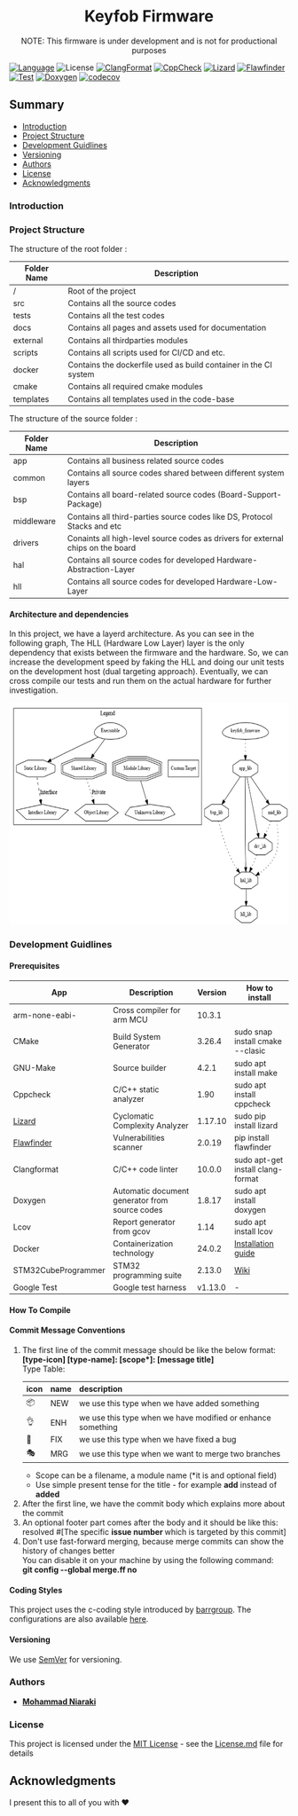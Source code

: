 <h1 align="center">
  Keyfob Firmware
</h1>
<p align="center">
 NOTE: This firmware is under development and is not for productional purposes   
</p>

[![Language](https://img.shields.io/badge/Made%20with-C-blue.svg)](https://shields.io/)
![License](https://camo.githubusercontent.com/890acbdcb87868b382af9a4b1fac507b9659d9bf/68747470733a2f2f696d672e736869656c64732e696f2f62616467652f6c6963656e73652d4d49542d626c75652e737667)
[![ClangFormat](https://github.com/niaraki/keyfob_firmware/actions/workflows/clangformat.yml/badge.svg)](https://github.com/niaraki/keyfob_firmware/actions/workflows/clangformat.yml)
[![CppCheck](https://github.com/niaraki/keyfob_firmware/actions/workflows/cppcheck.yml/badge.svg)](https://github.com/niaraki/keyfob_firmware/actions/workflows/cppcheck.yml)
[![Lizard](https://github.com/niaraki/keyfob_firmware/actions/workflows/lizard.yml/badge.svg)](https://github.com/niaraki/keyfob_firmware/actions/workflows/lizard.yml)
[![Flawfinder](https://github.com/niaraki/keyfob_firmware/actions/workflows/flawfinder.yml/badge.svg)](https://github.com/niaraki/keyfob_firmware/actions/workflows/flawfinder.yml)
[![Test](https://github.com/Niaraki/keyfob_firmware/actions/workflows/unit-test.yml/badge.svg)](https://github.com/Niaraki/keyfob_firmware/actions/workflows/unit-test.yml)
[![Doxygen](https://github.com/niaraki/keyfob_firmware/actions/workflows/doxygen.yml/badge.svg)](https://github.com/niaraki/keyfob_firmware/actions/workflows/doxygen.yml)
[![codecov](https://codecov.io/gh/Niaraki/keyfob_firmware/branch/dev/graph/badge.svg)](https://codecov.io/gh/Niaraki/keyfob_firmware)
    
## Summary 
  - [Introduction](#introduction)
  - [Project Structure](#project-structure)
  - [Development Guidlines](#development-guidlines)
  - [Versioning](#versioning)
  - [Authors](#authors)
  - [License](#license)
  - [Acknowledgments](#acknowledgments)

### Introduction

### Project Structure
The structure of the root folder :

| Folder Name | Description |
|-------------|-------------| 
| / | Root of the project |
| src | Contains all the source codes |
| tests | Contains all the test codes |
| docs | Contains all pages and assets used for documentation |
| external | Contains all thirdparties modules |
| scripts | Contains all scripts used for CI/CD and etc. |
| docker | Contains the dockerfile used as build container in the CI system|
| cmake | Contains all required cmake modules |
| templates | Contains all templates used in the code-base |

The structure of the source folder :

| Folder Name | Description |
|-------------|-------------| 
| app | Contains all business related source codes |
| common | Contains all source codes shared between different system layers|
| bsp | Contains all board-related source codes (Board-Support-Package)|
| middleware | Contains all third-parties source codes like DS, Protocol Stacks and etc |
| drivers | Conaints all high-level source codes as drivers for external chips on the board|
| hal | Contains all source codes for developed Hardware-Abstraction-Layer|
| hll | Contains all source codes for developed Hardware-Low-Layer|

#### Architecture and dependencies

In this project, we have a layerd architecture. As you can see in the following graph, The HLL (Hardware Low Layer) layer is the only dependency that exists between the firmware and the hardware. So, we can increase the development speed by faking the HLL and doing our unit tests on the development host (dual targeting approach). Eventually, we can cross compile our tests and run them on the actual hardware for further investigation. 

<img height="400" alt="c" src="docs/images/keyfob_dependency.png"/>

### Development Guidlines 
#### Prerequisites


| App | Description | Version | How to install |
|-----|-------------|---------|----------------|
| arm-none-eabi- | Cross compiler for arm MCU | 10.3.1 | |
| CMake | Build System Generator | 3.26.4 | sudo snap install cmake --clasic |
| GNU-Make | Source builder | 4.2.1 | sudo apt install make |
| Cppcheck | C/C++ static analyzer | 1.90 | sudo apt install cppcheck |
| [Lizard](https://github.com/terryyin/lizard) | Cyclomatic Complexity Analyzer | 1.17.10  | sudo pip install lizard |
| [Flawfinder](https://github.com/david-a-wheeler/flawfinder) | Vulnerabilities scanner | 2.0.19 | pip install flawfinder |
| Clangformat | C/C++ code linter | 10.0.0 | sudo apt-get install clang-format |
| Doxygen | Automatic document generator from source codes | 1.8.17 | sudo apt install doxygen |
| Lcov | Report generator from gcov | 1.14 | sudo apt install lcov |
| Docker | Containerization technology | 24.0.2 | [Installation guide](https://docs.docker.com/engine/install/ubuntu/) |
| STM32CubeProgrammer | STM32 programming suite | 2.13.0 |[Wiki](https://wiki.st.com/stm32mpu/wiki/STM32CubeProgrammer)|
| Google Test | Google test harness | v1.13.0 | - |



#### How To Compile 
#### Commit Message Conventions
<ol>
<li>
The first line of the commit message should be like the below format:<br/>
    <b>[type-icon] [type-name]: [scope*]: [message title] </b><br/> 
Type Table:

| icon | name | description |
|------|----|-------------|
|📦 | NEW | we use this type when we have added something |
|👌 | ENH | we use this type when we have modified or enhance something |
|🐛 | FIX | we use this type when we have fixed a bug |
|🎭 | MRG | we use this type when we want to merge two branches|


<ul>
    <li>
    Scope can be a filename, a module name (*it is and optional field)
    </li>
    <li>
    Use simple present tense for the title - for example <b>add</b> instead of <b>added</b>
    </li>
</ul>
</li>
<li>
After the first line, we have the commit body which explains more about the commit
</li>
<li>
An optional footer part comes after the body and it should be like this:<br/>
resolved #[The specific <b> issue number </b> which is targeted by this commit]
</li>
<li>
Don't use fast-forward merging, because merge commits can show the history of changes better<br/>
You can disable it on your machine by using the following command:<br/>
<b>git config --global merge.ff no</b>
</li>
</ol>

#### Coding Styles
This project uses the c-coding style introduced by [barrgroup](https://barrgroup.com/embedded-systems/books/embedded-c-coding-standard). The configurations are also available [here](https://github.com/petertorelli/clang-format-barr-c).

#### Versioning
We use [SemVer](http://semver.org/) for versioning.

### Authors
- [**Mohammad Niaraki**](https://www.github.com/niaraki)

### License
 This project is licensed under the [MIT License](https://opensource.org/license/mit) - see the [License.md](License.md) file for
details

## Acknowledgments
I present this to all of you with :heart:
